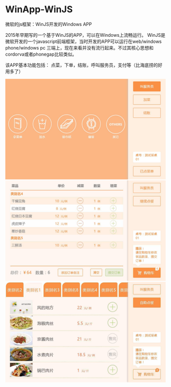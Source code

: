 # WinApp-WinJS
微软的js框架：WinJS开发的Windows APP

2015年早期写的一个基于WinJS的APP，可以在Windows上流畅运行。
WinJS是微软开发的一个javascript前端框架，当时开发的APP可以运行在web/windows phone/windows pc 三端上，现在来看并没有流行起来。不过其核心思想和cordorva或者phonegap比较类似。

该APP基本功能包括：
点菜，下单，结账，呼叫服务员，支付等（比海底捞的好用多了）

![](https://raw.githubusercontent.com/ymcdhr/WinApp-WinJS/master/App6/images/20170630155646.jpg)
![](https://raw.githubusercontent.com/ymcdhr/WinApp-WinJS/master/App6/images/20170630155705.jpg)
![](https://raw.githubusercontent.com/ymcdhr/WinApp-WinJS/master/App6/images/20170630155710.jpg)
